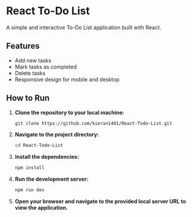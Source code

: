 # React To-Do List

A simple and interactive To-Do List application built with React.

## Features

- Add new tasks
- Mark tasks as completed
- Delete tasks
- Responsive design for mobile and desktop

## How to Run

1. **Clone the repository to your local machine:**

   ```sh
   git clone https://github.com/kieran1401/React-Todo-List.git
   ```

2. **Navigate to the project directory:**

   ```sh
   cd React-Todo-List
   ```

3. **Install the dependencies:**

   ```sh
   npm install
   ```

4. **Run the development server:**

   ```sh
   npm run dev
   ```

5. **Open your browser and navigate to the provided local server URL to view the application.**